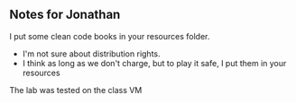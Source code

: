 ## Notes for Jonathan

I put some clean code books in your resources folder. 
- I'm not sure about distribution rights.
- I think as long as we don't charge, but to play it safe, I put them in your resources

The lab was tested on the class VM




